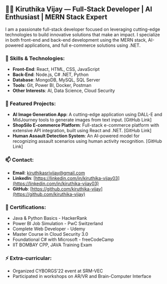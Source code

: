 ## 👩‍💻 Kiruthika Vijay — Full-Stack Developer | AI Enthusiast | MERN Stack Expert

I am a passionate full-stack developer focused on leveraging cutting-edge technologies to build innovative solutions that make an impact. I specialize in both front-end and back-end development using the MERN stack, AI-powered applications, and full e-commerce solutions using .NET.

### 🚀 Skills & Technologies:
- **Front-End**: React, HTML, CSS, JavaScript
- **Back-End**: Node.js, C# .NET, Python
- **Database**: MongoDB, MySQL, SQL Server
- **Tools**: Git, Power BI, Docker, Postman
- **Other Interests**: AI, Data Science, Cloud Security

### 🌟 Featured Projects:
- **AI Image Generation App**: A cutting-edge application using DALL-E and MidJourney tools to generate images from text input. [GitHub Link]
- **ShopSilo E-commerce Platform**: Full-stack e-commerce platform with extensive API integration, built using React and .NET. [GitHub Link]
- **Human Assault Detection System**: An AI-powered model for recognizing assault scenarios using human activity recognition. [GitHub Link]

### 📫 Contact:
- **Email**: kiruthikasrivijay@gmail.com
- **LinkedIn**: [https://linkedin.com/in/kiruthika-vijay03](https://linkedin.com/in/kiruthika-vijay03)
- **GitHub**: [https://github.com/kiruthika-vijay](https://github.com/kiruthika-vijay)

### 🏅 Certifications:
- Java & Python Basics - HackerRank
- Power BI Job Simulation - PwC Switzerland
- Complete Web Developer - Udemy
- Master Course in Cloud Security 3.0
- Foundational C# with Microsoft - freeCodeCamp
- IIT BOMBAY CPP, JAVA Training Exam

### ⚡ Extra-curricular:
- Organized CYBORGS'22 event at SRM-VEC
- Participated in workshops on AR/VR and Brain-Computer Interface
